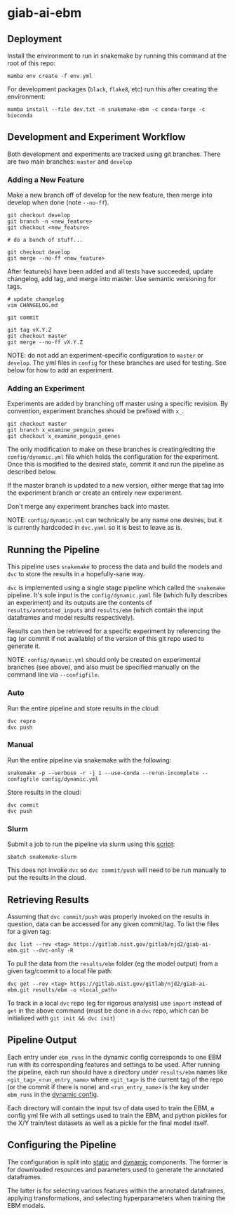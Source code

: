 # giab-ai-ebm

## Deployment

Install the environment to run in snakemake by running this command at the root
of this repo:

```
mamba env create -f env.yml
```

For development packages (`black`, `flake8`, etc) run this after creating the
environment:

```
mamba install --file dev.txt -n snakemake-ebm -c conda-forge -c bioconda
```

## Development and Experiment Workflow

Both development and experiments are tracked using git branches. There are two
main branches: `master` and `develop`

### Adding a New Feature

Make a new branch off of develop for the new feature, then merge into develop
when done (note `--no-ff`).

```
git checkout develop
git branch -n <new_feature>
git checkout <new_feature>

# do a bunch of stuff...

git checkout develop
git merge --no-ff <new_feature>
```

After feature(s) have been added and all tests have succeeded, update changelog,
add tag, and merge into master. Use semantic versioning for tags.

```
# update changelog
vim CHANGELOG.md

git commit

git tag vX.Y.Z
git checkout master
git merge --no-ff vX.Y.Z
```

NOTE: do not add an experiment-specific configuration to `master` or `develop`.
The yml files in `config` for these branches are used for testing. See below
for how to add an experiment.

### Adding an Experiment

Experiments are added by branching off master using a specific revision. By
convention, experiment branches should be prefixed with `x_`.

```
git checkout master
git branch x_examine_penguin_genes
git checkout x_examine_penguin_genes
```

The only modification to make on these branches is creating/editing the
`config/dynamic.yml` file which holds the configuration for the experiment. Once
this is modified to the desired state, commit it and run the pipeline as
described below.

If the master branch is updated to a new version, either merge that tag into the
experiment branch or create an entirely new experiment.

Don't merge any experiment branches back into master.

NOTE: `config/dynamic.yml` can technically be any name one desires, but it is
currently hardcoded in `dvc.yaml` so it is best to leave as is.

## Running the Pipeline

This pipeline uses `snakemake` to process the data and build the models and
`dvc` to store the results in a hopefully-sane way.

`dvc` is implemented using a single stage pipeline which called the `snakemake`
pipeline. It's sole input is the `config/dynamic.yaml` file (which fully
describes an experiment) and its outputs are the contents of
`results/annotated_inputs` and `results/ebm` (which contain the input dataframes
and model results respectively).

Results can then be retrieved for a specific experiment by referencing the tag
(or commit if not available) of the version of this git repo used to generate
it.

NOTE: `config/dynamic.yml` should only be created on experimental branches (see
above), and also must be specified manually on the command line via
`--configfile`.

### Auto

Run the entire pipeline and store results in the cloud:

```
dvc repro
dvc push
```

### Manual

Run the entire pipeline via snakemake with the following:

```
snakemake -p --verbose -r -j 1 --use-conda --rerun-incomplete --configfile config/dynamic.yml
```

Store results in the cloud:

```
dvc commit
dvc push
```

### Slurm

Submit a job to run the pipeline via slurm using this [script](snakemake-slurm):

```
sbatch snakemake-slurm
```

This does not invoke `dvc` so `dvc commit/push` will need to be run manually
to put the results in the cloud.

## Retrieving Results

Assuming that `dvc commit/push` was properly invoked on the results in question,
data can be accessed for any given commit/tag. To list the files for a given
tag:

```
dvc list --rev <tag> https://gitlab.nist.gov/gitlab/njd2/giab-ai-ebm.git --dvc-only -R
```

To pull the data from the `results/ebm` folder (eg the model output) from a
given tag/commit to a local file path:

```
dvc get --rev <tag> https://gitlab.nist.gov/gitlab/njd2/giab-ai-ebm.git results/ebm -o <local_path>
```

To track in a local `dvc` repo (eg for rigorous analysis) use `import` instead
of `get` in the above command (must be done in a `dvc` repo, which can be
initialized with `git init && dvc init`)

## Pipeline Output

Each entry under `ebm_runs` in the dynamic config corresponds to one EBM run
with its corresponding features and settings to be used. After running the
pipeline, each run should have a directory under `results/ebm` names like
`<git_tag>_<run_entry_name>` where `<git_tag>` is the current tag of the repo
(or the commit if there is none) and `<run_entry_name>` is the key under
`ebm_runs` in the [dynamic config](config/dynamic.yml).

Each directory will contain the input tsv of data used to train the EBM, a
config yml file with all settings used to train the EBM, and python pickles for
the X/Y train/test datasets as well as a pickle for the final model itself.

## Configuring the Pipeline

The configuration is split into [static](config/static.yml) and
[dynamic](config/dynamic.yml) components. The former is for downloaded resources
and parameters used to generate the annotated dataframes.

The latter is for selecting various features within the annotated dataframes,
applying transformations, and selecting hyperparameters when training the EBM
models.
